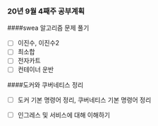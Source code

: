 ### 20년 9월 4째주 공부계획

####swea 알고리즘 문제 풀기
- [ ] 이진수, 이진수2
- [ ] 최소합
- [ ] 전자카트
- [ ] 컨테이너 운반

####도커와 쿠버네티스 정리
- [ ] 도커 기본 명령어 정리, 쿠버네티스 기본 명령어 정리
- [ ] 인그레스 및 서비스에 대해 이해하기
    